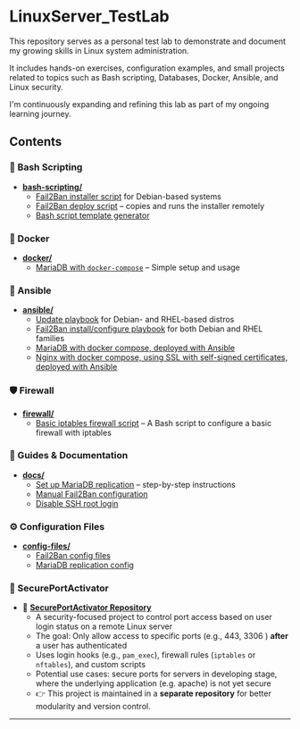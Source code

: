 # LinuxServer_TestLab

This repository serves as a personal test lab to demonstrate and document my growing skills in Linux system administration.

It includes hands-on exercises, configuration examples, and small projects related to topics such as Bash scripting, Databases, Docker, Ansible, and Linux security.

I'm continuously expanding and refining this lab as part of my ongoing learning journey.

## Contents

### 🔧 Bash Scripting
- [**bash-scripting/**](./control_host/bash/)  
  - [Fail2Ban installer script](./control_host/bash/install_fail2ban/install_fail2ban.sh) for Debian-based systems  
  - [Fail2Ban deploy script](./control_host/bash/install_fail2ban/deploy_and-test_fail2ban.sh) – copies and runs the installer remotely  
  - [Bash script template generator](./control_host/bash/utilities/create_bashscript.sh)

### 🐳 Docker
- [**docker/**](./container)  
  - [MariaDB with `docker-compose`](./container/mariadb/compose.yaml) – Simple setup and usage

### 🤖 Ansible
- [**ansible/**](./control_host/ansible/)  
  - [Update playbook](./control_host/ansible/playbooks/update_packages.yml) for Debian- and RHEL-based distros  
  - [Fail2Ban install/configure playbook](./control_host/ansible/playbooks/fail2ban.yml) for both Debian and RHEL families
  - [MariaDB with docker compose, deployed with Ansible](./control_host/ansible/playbooks/mariadb/) 
  - [Nginx with docker compose, using SSL with self-signed certificates, deployed with Ansible](./control_host/ansible/playbooks/nginx/) 
  
### 🛡️ Firewall
- [**firewall/**](./control_host/bash/firewall/)  
  - [Basic iptables firewall script](./control_host/bash/firewall/iptables_config.sh) – A Bash script to configure a basic firewall with iptables  
  
### 📘 Guides & Documentation
- [**docs/**](./doc)  
  - [Set up MariaDB replication](./doc/db/mariaDB/setup_replication.md) – step-by-step instructions  
  - [Manual Fail2Ban configuration](./doc/security_and_hardening/fail2ban.md)  
  - [Disable SSH root login](./doc/security_and_hardening/ssh_disable_root_login.md)

### ⚙️ Configuration Files
- [**config-files/**](./server/)  
  - [Fail2Ban config files](./server/shared_config/etc/fail2ban/jail.d/customisation.local/)  
  - [MariaDB replication config](./server/server_specific/Server1/etc/mysql/my.cnf/)

### 🧳 SecurePortActivator
- 🔗 [**SecurePortActivator Repository**](https://github.com/marendtLinux/SecurePortActivator)  
  - A security-focused project to control port access based on user login status on a remote Linux server  
  - The goal: Only allow access to specific ports (e.g., 443, 3306 ) **after** a user has authenticated  
  - Uses login hooks (e.g., `pam_exec`), firewall rules (`iptables` or `nftables`), and custom scripts  
  - Potential use cases: secure ports for servers in developing stage, where the underlying application (e.g. apache) is not yet secure 
  - 👉 This project is maintained in a **separate repository** for better modularity and version control.

---

